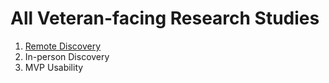 # All Veteran-facing Research Studies

1. [Remote Discovery](https://github.com/department-of-veterans-affairs/va.gov-team/tree/master/products/health-care/checkin/research/remote-discovery)
2. In-person Discovery
3. MVP Usability

